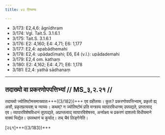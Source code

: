 ```yaml
---
title: ४२ टिप्पण्यः

---
```

- 3/173: E2,4,6: āgnīdhram
- 3/174: Vgl. Tait.S. 3.1.6.1
- 3/175: Tait.S. 3.1.6.1
- 3/176: E2: 4,160; E4: 4,71; E6: 1,177
- 3/177: E2,4: apabādhemahi
- 3/178: E2,4: upādadīmahi; E6, E4 (v.l.): upādademahi
- 3/179: E2,4 om. kathaṃ
- 3/180: E2: 4,162; E4: 4,71; E6: 1,178
- 3/181: E2,4: yathā sādhanaṃ

____________________________________________


## तदाख्यो वा प्रकरणोपपत्तिभ्यां // MS_३,२.२१ //

तदाख्यो ज्योतिष्टोमसमाख्यातः+++({3/182})+++ एव ग्रहीतव्यः। कुतः? प्रकरणोपपत्तिभ्याम्, प्रकृतो ह्य् असौ, प्रकृतप्रत्ययश् च न्याय्यः। कथम्? न ज्योतिष्टोमं प्रति मन्त्रस्य व्यापारविधानम् उपपद्यते, प्राप्तत्वाद् एव। व्यापारविशेषविधानं तूपपद्यते, अप्राप्तत्वाद् व्यापारविशेषस्य, अनपेक्ष्य च प्रकरणं दाशतये विधीयमाने वाक्यं भिद्येत। उपस्थानं च कुर्यात्। तच् चैवं लिङ्गेनेति।

[२६१]+++({3/183})+++
